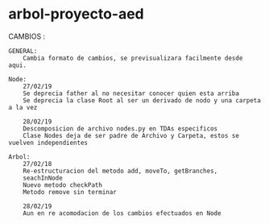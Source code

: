 # arbol-proyecto-aed


CAMBIOS :
	
	GENERAL:
		Cambia formato de cambios, se previsualizara facilmente desde aqui.
	
	Node:
		27/02/19	
		Se deprecia father al no necesitar conocer quien esta arriba
		Se deprecia la clase Root al ser un derivado de nodo y una carpeta a la vez
		
		28/02/19
		Descomposicion de archivo nodes.py en TDAs especificos
		Clase Nodes deja de ser padre de Archivo y Carpeta, estos se vuelven independientes
		
	Arbol:
		27/02/18
		Re-estructuracion del metodo add, moveTo, getBranches,
		seachInNode
		Nuevo metodo checkPath
		Metodo remove sin terminar
		
		28/02/19
		Aun en re acomodacion de los cambios efectuados en Node
	

